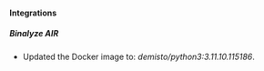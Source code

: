 
#### Integrations

##### Binalyze AIR

- Updated the Docker image to: *demisto/python3:3.11.10.115186*.
